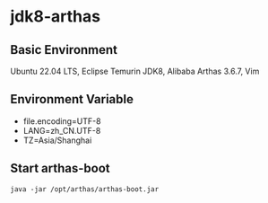 # jdk8-arthas

## Basic Environment
Ubuntu 22.04 LTS, Eclipse Temurin JDK8, Alibaba Arthas 3.6.7, Vim

## Environment Variable

- file.encoding=UTF-8
- LANG=zh_CN.UTF-8
- TZ=Asia/Shanghai

## Start arthas-boot

```shell
java -jar /opt/arthas/arthas-boot.jar
```
